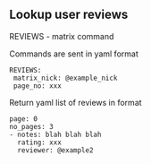 Lookup user reviews
-------------------------

REVIEWS - matrix command

Commands are sent in yaml format

```
REVIEWS:
 matrix_nick: @example_nick
 page_no: xxx
```

Return yaml list of reviews in format

```
page: 0
no_pages: 3
- notes: blah blah blah
  rating: xxx
  reviewer: @example2
```





